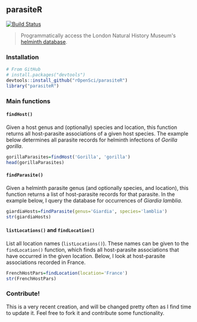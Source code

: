 ## parasiteR

[![Build Status](https://travis-ci.org/taddallas/parasiteR.svg)](https://travis-ci.org/taddallas/parasiteR)

> Programmatically access the London Natural History Museum's [helminth database](http://www.nhm.ac.uk/research-curation/scientific-resources/taxonomy-systematics/host-parasites/index.html). 


### Installation

```r
# From GitHub
# install.packages("devtools")
devtools::install_github("rOpenSci/parasiteR")
library("parasiteR")
```


### Main functions

#### `findHost()`

Given a host genus and (optionally) species and location, this function returns all host-parasite associations of a given host species. The example below determines all parasite records for helminth infections of _Gorilla gorilla_. 

```r
gorillaParasites=findHost('Gorilla', 'gorilla')
head(gorillaParasites)
```

#### `findParasite()`

Given a helminth parasite genus (and optionally species, and location), this function returns a list of host-parasite records for that parasite. In the example below, I query the database for occurrences of _Giardia lamblia_.

```r
giardiaHosts=findParasite(genus='Giardia', species='lamblia')
str(giardiaHosts)
```



#### `listLocations()` and `findLocation()`

List all location names (`listLocations()`). These names can be given to the `findLocation()` function, which finds all host-parasite associations that have occurred in the given location. Below, I look at host-parasite associations recorded in France. 


```r
FrenchHostPars=findLocation(location='France')
str(FrenchHostPars)
```




### Contribute!
This is a very recent creation, and will be changed pretty often as I find time to update it. Feel free to fork it and contribute some functionality. 

